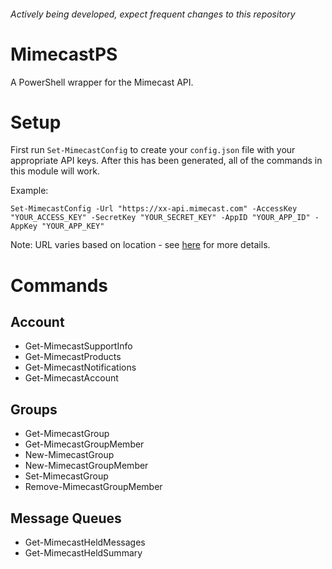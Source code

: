 ###### Actively being developed, expect frequent changes to this repository

# MimecastPS
A PowerShell wrapper for the Mimecast API.

# Setup
First run `Set-MimecastConfig` to create your `config.json` file with your appropriate API keys. After this has been generated, all of the commands in this module will work.

Example: 

`Set-MimecastConfig -Url "https://xx-api.mimecast.com" -AccessKey "YOUR_ACCESS_KEY" -SecretKey "YOUR_SECRET_KEY" -AppID "YOUR_APP_ID" -AppKey "YOUR_APP_KEY"`

Note: URL varies based on location - see [here](https://www.mimecast.com/tech-connect/documentation/api-overview/global-base-urls/) for more details.

# Commands
## Account
- Get-MimecastSupportInfo
- Get-MimecastProducts
- Get-MimecastNotifications
- Get-MimecastAccount
## Groups
- Get-MimecastGroup
- Get-MimecastGroupMember
- New-MimecastGroup
- New-MimecastGroupMember
- Set-MimecastGroup
- Remove-MimecastGroupMember
## Message Queues
- Get-MimecastHeldMessages
- Get-MimecastHeldSummary
